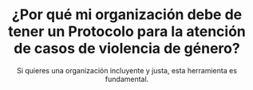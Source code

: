 ---
layout: post
title: ¿Por qué mi organización debe de tener un Protocolo para la atención de casos de violencia de género?
subtitle: Si quieres una organización incluyente y justa, esta herramienta es fundamental.
gh-repo: daattali/beautiful-jekyll
gh-badge: [star, fork, follow]
tags: [test]
comments: true
---